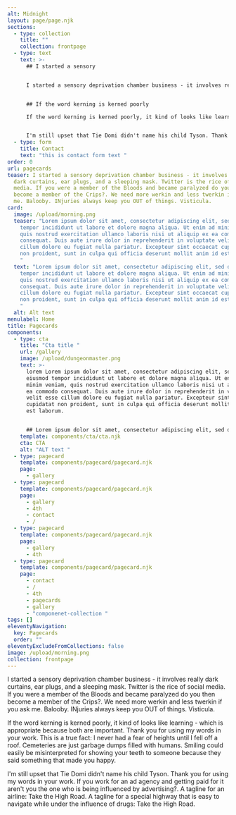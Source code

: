 ```yaml
---
alt: Midnight
layout: page/page.njk
sections:
  - type: collection
    title: ""
    collection: frontpage
  - type: text
    text: >-
      ## I started a sensory


      I started a sensory deprivation chamber business - it involves really dark curtains, ear plugs, and a sleeping mask. Twitter is the rice of social media. If you were a member of the Bloods and became paralyzed do you then become a member of the Crips?. We need more werkin and less twerkin if you ask me. Balooby. INjuries always keep you OUT of things. Visticula.


      ## If the word kerning is kerned poorly

      If the word kerning is kerned poorly, it kind of looks like learning - which is appropriate because both are important. Thank you for using my words in your work. This is a true fact: I never had a fear of heights until I fell off a roof. Cemeteries are just garbage dumps filled with humans. Smiling could easily be misinterpreted for showing your teeth to someone because they said something that made you happy.


      I'm still upset that Tie Domi didn't name his child Tyson. Thank you for using my words in your work. If you work for an ad agency and getting paid for it aren't you the one who is being influenced by advertising?. A tagline for an airline: Take the High Road. A tagline for a special highway that is easy to navigate while under the influence of drugs: Take the High Road.
  - type: form
    title: Contact
    text: "this is contact form text "
order: 0
url: pagecards
teaser: I started a sensory deprivation chamber business - it involves really
  dark curtains, ear plugs, and a sleeping mask. Twitter is the rice of social
  media. If you were a member of the Bloods and became paralyzed do you then
  become a member of the Crips?. We need more werkin and less twerkin if you ask
  me. Balooby. INjuries always keep you OUT of things. Visticula.
card:
  image: /upload/morning.png
  teaser: "Lorem ipsum dolor sit amet, consectetur adipiscing elit, sed do eiusmod
    tempor incididunt ut labore et dolore magna aliqua. Ut enim ad minim veniam,
    quis nostrud exercitation ullamco laboris nisi ut aliquip ex ea commodo
    consequat. Duis aute irure dolor in reprehenderit in voluptate velit esse
    cillum dolore eu fugiat nulla pariatur. Excepteur sint occaecat cupidatat
    non proident, sunt in culpa qui officia deserunt mollit anim id est laborum.
    "
  text: "Lorem ipsum dolor sit amet, consectetur adipiscing elit, sed do eiusmod
    tempor incididunt ut labore et dolore magna aliqua. Ut enim ad minim veniam,
    quis nostrud exercitation ullamco laboris nisi ut aliquip ex ea commodo
    consequat. Duis aute irure dolor in reprehenderit in voluptate velit esse
    cillum dolore eu fugiat nulla pariatur. Excepteur sint occaecat cupidatat
    non proident, sunt in culpa qui officia deserunt mollit anim id est laborum.
    "
  alt: Alt text
menulabel: Home
title: Pagecards
components:
  - type: cta
    title: "Cta title "
    url: /gallery
    image: /upload/dungeonmaster.png
    text: >-
      lorem Lorem ipsum dolor sit amet, consectetur adipiscing elit, sed do
      eiusmod tempor incididunt ut labore et dolore magna aliqua. Ut enim ad
      minim veniam, quis nostrud exercitation ullamco laboris nisi ut aliquip ex
      ea commodo consequat. Duis aute irure dolor in reprehenderit in voluptate
      velit esse cillum dolore eu fugiat nulla pariatur. Excepteur sint occaecat
      cupidatat non proident, sunt in culpa qui officia deserunt mollit anim id
      est laborum.


      ## Lorem ipsum dolor sit amet, consectetur adipiscing elit, sed do eiusmod tempor incididunt ut labore 
    template: components/cta/cta.njk
    cta: CTA
    alt: "ALT text "
  - type: pagecard
    template: components/pagecard/pagecard.njk
    page:
      - gallery
  - type: pagecard
    template: components/pagecard/pagecard.njk
    page:
      - gallery
      - 4th
      - contact
      - /
  - type: pagecard
    template: components/pagecard/pagecard.njk
    page:
      - gallery
      - 4th
  - type: pagecard
    template: components/pagecard/pagecard.njk
    page:
      - contact
      - /
      - 4th
      - pagecards
      - gallery
      - "componenet-collection "
tags: []
eleventyNavigation:
  key: Pagecards
  order: ""
eleventyExcludeFromCollections: false
image: /upload/morning.png
collection: frontpage
---
```


I started a sensory deprivation chamber business - it involves really dark curtains, ear plugs, and a sleeping mask. Twitter is the rice of social media. If you were a member of the Bloods and became paralyzed do you then become a member of the Crips?. We need more werkin and less twerkin if you ask me. Balooby. INjuries always keep you OUT of things. Visticula.

If the word kerning is kerned poorly, it kind of looks like learning - which is appropriate because both are important. Thank you for using my words in your work. This is a true fact: I never had a fear of heights until I fell off a roof. Cemeteries are just garbage dumps filled with humans. Smiling could easily be misinterpreted for showing your teeth to someone because they said something that made you happy.

I'm still upset that Tie Domi didn't name his child Tyson. Thank you for using my words in your work. If you work for an ad agency and getting paid for it aren't you the one who is being influenced by advertising?. A tagline for an airline: Take the High Road. A tagline for a special highway that is easy to navigate while under the influence of drugs: Take the High Road.
